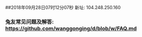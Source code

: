 ##2018年09月28日07时12分07秒 新址: 104.248.250.160
### 兔友常见问题及解答: https://github.com/wanggonging/d/blob/w/FAQ.md
